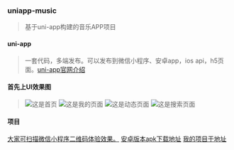 ### uniapp-music
> 基于uni-app构建的音乐APP项目

#### uni-app

>一套代码，多端发布。可以发布到微信小程序、安卓app，ios api，h5页面。[uni-app官网介绍](https://uniapp.dcloud.io/)

#### 首先上UI效果图

>![这是首页](https://github.com/laterly/uniapp--music/tree/master/static/minx/index.jpg)
>![这是我的页面](https://github.com/laterly/uniapp--music/tree/master/static/minx/my.jpg)
>![这是动态页面](https://github.com/laterly/uniapp--music/tree/master/static/minx/domgtai.jpg)
>![这是搜索页面](https://github.com/laterly/uniapp--music/tree/master/static/minx/sousuo.jpg)

#### 项目

[大家可扫描微信小程序二维码体验效果。](https://github.com/laterly/uniapp--music/)
[安卓版本apk下载地址](https://github.com/laterly/uniapp--music/)
[我的项目于地址](https://github.com/laterly/uniapp--music/)

